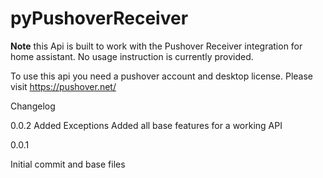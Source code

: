 




# pyPushoverReceiver

**Note** this Api is built to work with the Pushover Receiver integration for home assistant.  No usage instruction is currently provided.

To use this api you need a pushover account and desktop license. Please visit https://pushover.net/


Changelog 


0.0.2
Added Exceptions
Added all base features for a working API


0.0.1

Initial commit and base files